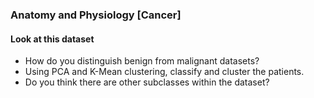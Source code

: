 ### Anatomy and Physiology [Cancer]
#### Look at this dataset
- How do you distinguish benign from malignant datasets?
- Using PCA and K-Mean clustering, classify and cluster the patients.
- Do you think there are other subclasses within the dataset?

